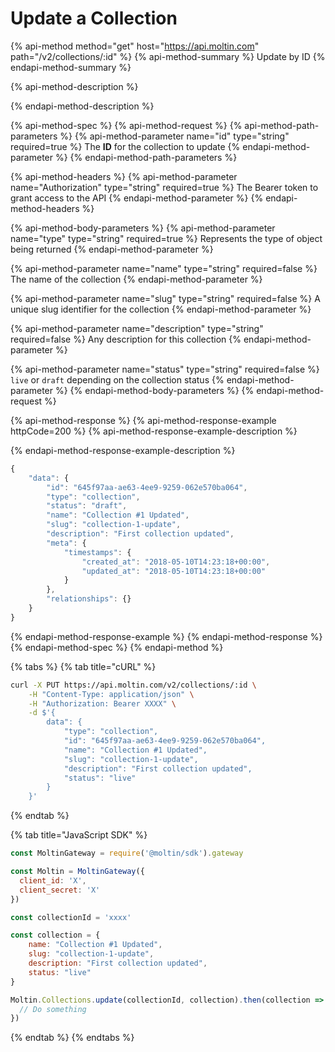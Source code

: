 # Update a Collection

{% api-method method="get" host="https://api.moltin.com" path="/v2/collections/:id" %}
{% api-method-summary %}
Update by ID
{% endapi-method-summary %}

{% api-method-description %}

{% endapi-method-description %}

{% api-method-spec %}
{% api-method-request %}
{% api-method-path-parameters %}
{% api-method-parameter name="id" type="string" required=true %}
The **ID** for the collection to update
{% endapi-method-parameter %}
{% endapi-method-path-parameters %}

{% api-method-headers %}
{% api-method-parameter name="Authorization" type="string" required=true %}
The Bearer token to grant access to the API
{% endapi-method-parameter %}
{% endapi-method-headers %}

{% api-method-body-parameters %}
{% api-method-parameter name="type" type="string" required=true %}
Represents the type of object being returned
{% endapi-method-parameter %}

{% api-method-parameter name="name" type="string" required=false %}
The name of the collection
{% endapi-method-parameter %}

{% api-method-parameter name="slug" type="string" required=false %}
A unique slug identifier for the collection
{% endapi-method-parameter %}

{% api-method-parameter name="description" type="string" required=false %}
Any description for this collection
{% endapi-method-parameter %}

{% api-method-parameter name="status" type="string" required=false %}
`live` or `draft` depending on the collection status
{% endapi-method-parameter %}
{% endapi-method-body-parameters %}
{% endapi-method-request %}

{% api-method-response %}
{% api-method-response-example httpCode=200 %}
{% api-method-response-example-description %}

{% endapi-method-response-example-description %}

```javascript
{
    "data": {
        "id": "645f97aa-ae63-4ee9-9259-062e570ba064",
        "type": "collection",
        "status": "draft",
        "name": "Collection #1 Updated",
        "slug": "collection-1-update",
        "description": "First collection updated",
        "meta": {
            "timestamps": {
                "created_at": "2018-05-10T14:23:18+00:00",
                "updated_at": "2018-05-10T14:23:18+00:00"
            }
        },
        "relationships": {}
    }
}
```
{% endapi-method-response-example %}
{% endapi-method-response %}
{% endapi-method-spec %}
{% endapi-method %}

{% tabs %}
{% tab title="cURL" %}
```bash
curl -X PUT https://api.moltin.com/v2/collections/:id \
    -H "Content-Type: application/json" \
    -H "Authorization: Bearer XXXX" \
    -d $'{
        data": {
            "type": "collection",
            "id": "645f97aa-ae63-4ee9-9259-062e570ba064",
            "name": "Collection #1 Updated",
            "slug": "collection-1-update",
            "description": "First collection updated",
            "status": "live"
        }
    }'
```
{% endtab %}

{% tab title="JavaScript SDK" %}
```javascript
const MoltinGateway = require('@moltin/sdk').gateway

const Moltin = MoltinGateway({
  client_id: 'X',
  client_secret: 'X'
})

const collectionId = 'xxxx'

const collection = {
    name: "Collection #1 Updated",
    slug: "collection-1-update",
    description: "First collection updated",
    status: "live"
}

Moltin.Collections.update(collectionId, collection).then(collection => {
  // Do something
})
```
{% endtab %}
{% endtabs %}

